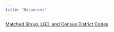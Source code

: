 ```yaml
---
title: "Resources"
---
```

[Matched Shrug, LGD, and Census District Codes](files/Matching_districts_lgd_census_shrug.csv)

